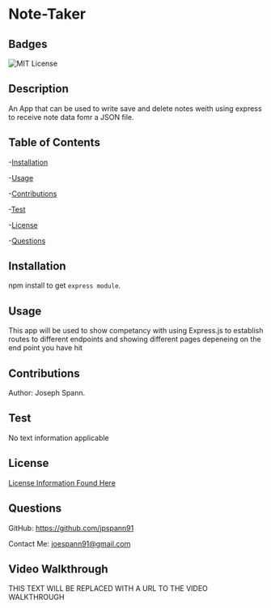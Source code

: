 # Note-Taker

## Badges
![MIT License](https://img.shields.io/badge/License-MIT-yellow.svg)

## Description
An App that can be used to write save and delete notes weith using express to receive note data fomr a JSON file.

## Table of Contents
-[Installation](#installation)

-[Usage](#usage)

-[Contributions](#contributions)

-[Test](#test)

-[License](#license)

-[Questions](#questions)


## Installation
npm install to get `express module`. 

## Usage
This app will be used to show competancy with using Express.js to establish routes to different endpoints and showing different pages depeneing on the end point you have hit

## Contributions
Author: Joseph Spann. 

## Test
No text information applicable

## License
[License Information Found Here](https://choosealicense.com/licenses/mit/)

## Questions
GitHub: https://github.com/jpspann91

Contact Me: joespann91@gmail.com


## Video Walkthrough
THIS TEXT WILL BE REPLACED WITH A URL TO THE VIDEO WALKTHROUGH
